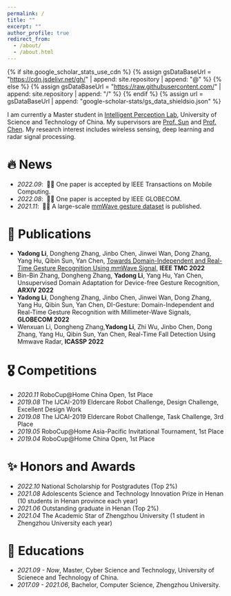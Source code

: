 ```yaml
---
permalink: /
title: ""
excerpt: ""
author_profile: true
redirect_from: 
  - /about/
  - /about.html
---
```


{% if site.google_scholar_stats_use_cdn %}
{% assign gsDataBaseUrl = "https://cdn.jsdelivr.net/gh/" | append: site.repository | append: "@" %}
{% else %}
{% assign gsDataBaseUrl = "https://raw.githubusercontent.com/" | append: site.repository | append: "/" %}
{% endif %}
{% assign url = gsDataBaseUrl | append: "google-scholar-stats/gs_data_shieldsio.json" %}

<span class='anchor' id='about-me'></span>

I am currently a Master student in [Intelligent Perception Lab](https://ustc-ip-lab.github.io/), University of Science and Technology of China. My supervisors are [Prof. Sun](https://ieeexplore.ieee.org/author/37088704418) and [Prof. Chen](https://scholar.google.com/citations?hl=zh-CN&user=MVOCn1AAAAAJ).
My research interest includes wireless sensing, deep learning and radar signal processing. 

# 🔥 News
- *2022.09*: &nbsp;🎉🎉 One paper is accepted by IEEE Transactions on Mobile Computing. 
- *2022.08*: &nbsp;🎉🎉 One paper is accepted by IEEE GLOBECOM. 
- *2021.11*: &nbsp;🎉🎉 A large-scale [mmWave gesture dataset](https://github.com/DI-HGR/cross_domain_gesture_dataset) is published. 

# 📝 Publications 

- **Yadong Li**, Dongheng Zhang, Jinbo Chen, Jinwei Wan, Dong Zhang, Yang Hu, Qibin Sun, Yan Chen, [Towards Domain-Independent and Real-Time Gesture Recognition Using mmWave Signal,](https://ieeexplore.ieee.org/abstract/document/9894724) **IEEE TMC 2022**
- Bin-Bin Zhang, Dongheng Zhang, **Yadong Li**, Yang Hu, Yan Chen, Unsupervised Domain Adaptation for Device-free Gesture Recognition, **ARXIV 2022**
- **Yadong Li**, Dongheng Zhang, Jinbo Chen, Jinwei Wan, Dong Zhang, Yang Hu, Qibin Sun, Yan Chen, DI-Gesture: Domain-Independent and Real-Time Gesture Recognition with Millimeter-Wave Signals, **GLOBECOM 2022**
- Wenxuan Li, Dongheng Zhang,**Yadong Li**, Zhi Wu, Jinbo Chen, Dong Zhang, Yang Hu, Qibin Sun, Yan Chen, Real-Time Fall Detection Using Mmwave Radar, **ICASSP 2022**


# 🎖 Competitions
- *2020.11* RoboCup@Home China Open, 1st Place
- *2019.08* The IJCAI-2019 Eldercare Robot Challenge, Design Challenge, Excellent Design Work 
- *2019.08* The IJCAI-2019 Eldercare Robot Challenge, Task Challenge, 3rd Place
- *2019.05* RoboCup@Home Asia-Pacific Invitational Tournament, 1st Place
- *2019.04* RoboCup@Home China Open, 1st Place


# ✨ Honors and Awards
- *2022.10* National Scholarship for Postgradutes (Top 2%)
- *2021.08* Adolescents Science and Technology Innovation Prize in Henan (10 students in Henan province each year) 
- *2021.06* Outstanding graduate in Henan (Top 2%)
- *2021.04* The Academic Star of Zhengzhou University (1 student in Zhengzhou University each year) 


# 📖 Educations
- *2021.09 - Now*, Master, Cyber Science and Technology, University of Scienece and Technology of China. 
- *2017.09 - 2021.06*, Bachelor, Computer Science, Zhengzhou University. 



